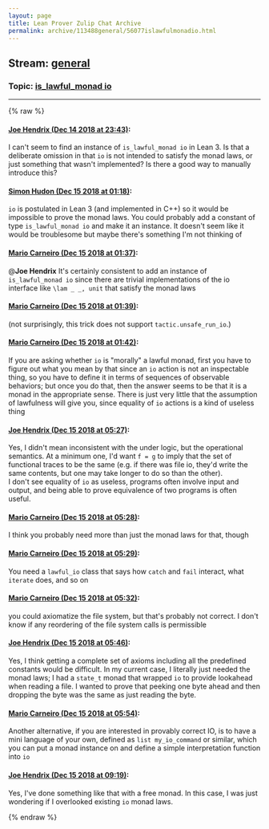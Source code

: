 ```yaml
---
layout: page
title: Lean Prover Zulip Chat Archive 
permalink: archive/113488general/56077islawfulmonadio.html
---
```


## Stream: [general](index.html)
### Topic: [is_lawful_monad io](56077islawfulmonadio.html)

---


{% raw %}
#### [ Joe Hendrix (Dec 14 2018 at 23:43)](https://leanprover.zulipchat.com/#narrow/stream/113488-general/topic/is_lawful_monad%20io/near/151810212):
I can't seem to find an instance of `is_lawful_monad io` in Lean 3.  Is that a deliberate omission in that `io` is not intended to satisfy the monad laws, or just something that wasn't implemented?  Is there a good way to manually introduce this?

#### [ Simon Hudon (Dec 15 2018 at 01:18)](https://leanprover.zulipchat.com/#narrow/stream/113488-general/topic/is_lawful_monad%20io/near/151814377):
`io` is postulated in Lean 3 (and implemented in C++) so it would be impossible to prove the monad laws. You could probably add a constant of type `is_lawful_monad io` and make it an instance. It doesn't seem like it would be troublesome but maybe there's something I'm not thinking of

#### [ Mario Carneiro (Dec 15 2018 at 01:37)](https://leanprover.zulipchat.com/#narrow/stream/113488-general/topic/is_lawful_monad%20io/near/151815085):
@**Joe Hendrix** It's certainly consistent to add an instance of `is_lawful_monad io` since there are trivial implementations of the io interface like `\lam _ _, unit` that satisfy the monad laws

#### [ Mario Carneiro (Dec 15 2018 at 01:39)](https://leanprover.zulipchat.com/#narrow/stream/113488-general/topic/is_lawful_monad%20io/near/151815143):
(not surprisingly, this trick does not support `tactic.unsafe_run_io`.)

#### [ Mario Carneiro (Dec 15 2018 at 01:42)](https://leanprover.zulipchat.com/#narrow/stream/113488-general/topic/is_lawful_monad%20io/near/151815238):
If you are asking whether `io` is "morally" a lawful monad, first you have to figure out what you mean by that since an `io` action is not an inspectable thing, so you have to define it in terms of sequences of observable behaviors; but once you do that, then the answer seems to be that it is a monad in the appropriate sense. There is just very little that the assumption of lawfulness will give you, since equality of `io` actions is a kind of useless thing

#### [ Joe Hendrix (Dec 15 2018 at 05:27)](https://leanprover.zulipchat.com/#narrow/stream/113488-general/topic/is_lawful_monad%20io/near/151822149):
Yes, I didn't mean inconsistent with the under logic, but the operational semantics.  At a minimum one, I'd want `f = g` to imply that the set of functional traces to be the same (e.g. if there was file io, they'd write the same contents, but one may take longer to do so than the other).  
I don't see equality of `io` as useless, programs often involve input and output, and being able to prove equivalence of two programs is often useful.

#### [ Mario Carneiro (Dec 15 2018 at 05:28)](https://leanprover.zulipchat.com/#narrow/stream/113488-general/topic/is_lawful_monad%20io/near/151822196):
I think you probably need more than just the monad laws for that, though

#### [ Mario Carneiro (Dec 15 2018 at 05:29)](https://leanprover.zulipchat.com/#narrow/stream/113488-general/topic/is_lawful_monad%20io/near/151822201):
You need a `lawful_io` class that says how `catch` and `fail` interact, what `iterate` does, and so on

#### [ Mario Carneiro (Dec 15 2018 at 05:32)](https://leanprover.zulipchat.com/#narrow/stream/113488-general/topic/is_lawful_monad%20io/near/151822302):
you could axiomatize the file system, but that's probably not correct. I don't know if any reordering of the file system calls is permissible

#### [ Joe Hendrix (Dec 15 2018 at 05:46)](https://leanprover.zulipchat.com/#narrow/stream/113488-general/topic/is_lawful_monad%20io/near/151822689):
Yes, I think getting a complete set of axioms including all the predefined constants would be difficult.  In my current case, I literally just needed the monad laws; I had a `state_t` monad that wrapped `io` to provide lookahead when reading a file.  I wanted to prove that peeking one byte ahead and then dropping the byte was the same as just reading the byte.

#### [ Mario Carneiro (Dec 15 2018 at 05:54)](https://leanprover.zulipchat.com/#narrow/stream/113488-general/topic/is_lawful_monad%20io/near/151822910):
Another alternative, if you are interested in provably correct IO, is to have a mini language of your own, defined as `list my_io_command` or similar, which you can put a monad instance on and define a simple interpretation function into `io`

#### [ Joe Hendrix (Dec 15 2018 at 09:19)](https://leanprover.zulipchat.com/#narrow/stream/113488-general/topic/is_lawful_monad%20io/near/151828407):
Yes, I've done something like that with a free monad.  In this case, I was just wondering if I overlooked existing `io` monad laws.


{% endraw %}
